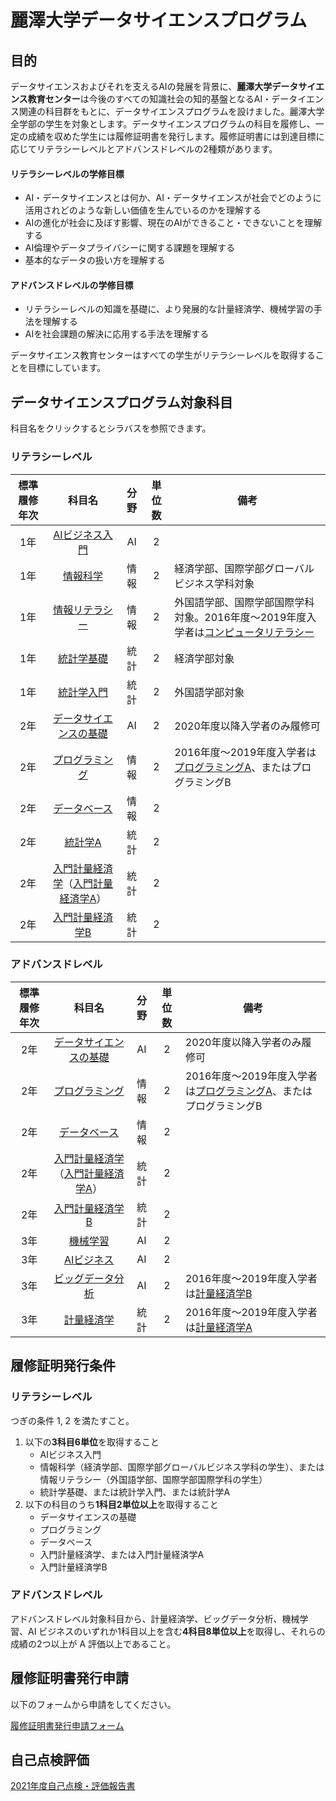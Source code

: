 # 麗澤大学データサイエンスプログラム
## 目的
データサイエンスおよびそれを支えるAIの発展を背景に、**麗澤大学データサイエンス教育センター**は今後のすべての知識社会の知的基盤となるAI・データイエンス関連の科目群をもとに、データサイエンスプログラムを設けました。麗澤大学全学部の学生を対象とします。データサイエンスプログラムの科目を履修し、一定の成績を収めた学生には履修証明書を発行します。履修証明書には到達目標に応じてリテラシーレベルとアドバンスドレベルの2種類があります。

#### リテラシーレベルの学修目標
- AI・データサイエンスとは何か、AI・データサイエンスが社会でどのように活用されどのような新しい価値を生んでいるのかを理解する
- AIの進化が社会に及ぼす影響、現在のAIができること・できないことを理解する
- AI倫理やデータプライバシーに関する課題を理解する
- 基本的なデータの扱い方を理解する

#### アドバンスドレベルの学修目標
- リテラシーレベルの知識を基礎に、より発展的な計量経済学、機械学習の手法を理解する
- AIを社会課題の解決に応用する手法を理解する

データサイエンス教育センターはすべての学生がリテラシーレベルを取得することを目標にしています。

## データサイエンスプログラム対象科目
科目名をクリックするとシラバスを参照できます。
### リテラシーレベル

|標準履修年次|科目名|分野|単位数|備考|
|:---:|:---:|:---:|:---:|---|
|1年|[AIビジネス入門](https://cplan.reitaku-u.ac.jp/public/web/Syllabus/WebSyllabusSansho/UI/WSL_SyllabusSansho.aspx?P1=0121003000&P2=2022&P3=20220401)|AI|2||
|1年|[情報科学](https://cplan.reitaku-u.ac.jp/public/web/Syllabus/WebSyllabusSansho/UI/WSL_SyllabusSansho.aspx?P1=00930030K1&P2=2022&P3=20220401)|情報|2|経済学部、国際学部グローバルビジネス学科対象 |
|1年|[情報リテラシー](https://cplan.reitaku-u.ac.jp/public/web/Syllabus/WebSyllabusSansho/UI/WSL_SyllabusSansho.aspx?P1=4540002001&P2=2022&P3=20220401)|情報|2|外国語学部、国際学部国際学科対象。2016年度～2019年度入学者は[コンピュータリテラシー](https://cplan.reitaku-u.ac.jp/public/web/Syllabus/WebSyllabusSansho/UI/WSL_SyllabusSansho.aspx?P1=0058002011&P2=2022&P3=20220401)|
|1年|[統計学基礎](https://cplan.reitaku-u.ac.jp/public/web/Syllabus/WebSyllabusSansho/UI/WSL_SyllabusSansho.aspx?P1=0582002001&P2=2022&P3=20220401)|統計|2|経済学部対象|
|1年|[統計学入門](https://cplan.reitaku-u.ac.jp/public/web/Syllabus/WebSyllabusSansho/UI/WSL_SyllabusSansho.aspx?P1=0122003000&P2=2022&P3=20220401)|統計|2|外国語学部対象|
|2年|[データサイエンスの基礎](https://cplan.reitaku-u.ac.jp/public/web/Syllabus/WebSyllabusSansho/UI/WSL_SyllabusSansho.aspx?P1=4340003001&P2=2022&P3=20220401)|AI|2|2020年度以降入学者のみ履修可|
|2年|[プログラミング](https://cplan.reitaku-u.ac.jp/public/web/Syllabus/WebSyllabusSansho/UI/WSL_SyllabusSansho.aspx?P1=4339002001&P2=2022&P3=20220401)|情報|2|2016年度～2019年度入学者は[プログラミングA](https://cplan.reitaku-u.ac.jp/public/web/Syllabus/WebSyllabusSansho/UI/WSL_SyllabusSansho.aspx?P1=4202012001&P2=2022&P3=20220401)、またはプログラミングB |
|2年|[データベース](https://cplan.reitaku-u.ac.jp/public/web/Syllabus/WebSyllabusSansho/UI/WSL_SyllabusSansho.aspx?P1=4240002000&P2=2022&P3=20220401)|情報|2||
|2年|[統計学A](https://cplan.reitaku-u.ac.jp/public/web/Syllabus/WebSyllabusSansho/UI/WSL_SyllabusSansho.aspx?P1=4032012000&P2=2022&P3=20220401)|統計|2||
|2年|[入門計量経済学](https://cplan.reitaku-u.ac.jp/public/web/Syllabus/WebSyllabusSansho/UI/WSL_SyllabusSansho.aspx?P1=8095002001&P2=2022&P3=20220401)（[入門計量経済学A](https://cplan.reitaku-u.ac.jp/public/web/Syllabus/WebSyllabusSansho/UI/WSL_SyllabusSansho.aspx?P1=4155012001&P2=2022&P3=20220401)）|統計|2||
|2年|[入門計量経済学B](https://cplan.reitaku-u.ac.jp/public/web/Syllabus/WebSyllabusSansho/UI/WSL_SyllabusSansho.aspx?P1=4155023001&P2=2022&P3=20220401)|統計|2||

### アドバンスドレベル

|標準履修年次|科目名|分野|単位数|備考|
|:---:|:---:|:---:|:---:|---|
|2年|[データサイエンスの基礎](https://cplan.reitaku-u.ac.jp/public/web/Syllabus/WebSyllabusSansho/UI/WSL_SyllabusSansho.aspx?P1=4340003001&P2=2022&P3=20220401)|AI|2|2020年度以降入学者のみ履修可|
|2年|[プログラミング](https://cplan.reitaku-u.ac.jp/public/web/Syllabus/WebSyllabusSansho/UI/WSL_SyllabusSansho.aspx?P1=4339002001&P2=2022&P3=20220401)|情報|2|2016年度～2019年度入学者は[プログラミングA](https://cplan.reitaku-u.ac.jp/public/web/Syllabus/WebSyllabusSansho/UI/WSL_SyllabusSansho.aspx?P1=4202012001&P2=2022&P3=20220401)、またはプログラミングB |
|2年|[データベース](https://cplan.reitaku-u.ac.jp/public/web/Syllabus/WebSyllabusSansho/UI/WSL_SyllabusSansho.aspx?P1=4240002000&P2=2022&P3=20220401)|情報|2||
|2年|[入門計量経済学](https://cplan.reitaku-u.ac.jp/public/web/Syllabus/WebSyllabusSansho/UI/WSL_SyllabusSansho.aspx?P1=8095002000&P2=2022&P3=20220401)（[入門計量経済学A](https://cplan.reitaku-u.ac.jp/public/web/Syllabus/WebSyllabusSansho/UI/WSL_SyllabusSansho.aspx?P1=4155012000&P2=2022&P3=20220920)）|統計|2||
|2年|[入門計量経済学B](https://cplan.reitaku-u.ac.jp/public/web/Syllabus/WebSyllabusSansho/UI/WSL_SyllabusSansho.aspx?P1=4155023000&P2=2022&P3=20220401)|統計|2||
|3年|[機械学習](https://cplan.reitaku-u.ac.jp/public/web/Syllabus/WebSyllabusSansho/UI/WSL_SyllabusSansho.aspx?P1=4343003000&P2=2022&P3=20220920)|AI|2||
|3年|[AIビジネス](https://cplan.reitaku-u.ac.jp/public/web/Syllabus/WebSyllabusSansho/UI/WSL_SyllabusSansho.aspx?P1=4237202000&P2=2022&P3=20220401)|AI|2|
|3年|[ビッグデータ分析](https://cplan.reitaku-u.ac.jp/public/web/Syllabus/WebSyllabusSansho/UI/WSL_SyllabusSansho.aspx?P1=4357003000&P2=2022&P3=20220401)|AI|2|2016年度～2019年度入学者は[計量経済学B](https://cplan.reitaku-u.ac.jp/public/web/Syllabus/WebSyllabusSansho/UI/WSL_SyllabusSansho.aspx?P1=4008023010&P2=2022&P3=20220401)|
|3年|[計量経済学](https://cplan.reitaku-u.ac.jp/public/web/Syllabus/WebSyllabusSansho/UI/WSL_SyllabusSansho.aspx?P1=4008032000&P2=2022&P3=20220401)|統計|2|2016年度～2019年度入学者は[計量経済学A](https://cplan.reitaku-u.ac.jp/public/web/Syllabus/WebSyllabusSansho/UI/WSL_SyllabusSansho.aspx?P1=4008012000&P2=2022&P3=20220401)|

## 履修証明発行条件
### リテラシーレベル
つぎの条件 1, 2 を満たすこと。
1. 以下の**3科目6単位**を取得すること
    - AIビジネス入門
    - 情報科学（経済学部、国際学部グローバルビジネス学科の学生）、または情報リテラシー（外国語学部、国際学部国際学科の学生）
    - 統計学基礎、または統計学入門、または統計学A
2.  以下の科目のうち**1科目2単位以上**を取得すること
    - データサイエンスの基礎
    - プログラミング
    - データベース
    - 入門計量経済学、または入門計量経済学A
    - 入門計量経済学B

### アドバンスドレベル
アドバンスドレベル対象科目から、計量経済学、ビッグデータ分析、機械学習、AI ビジネスのいずれか1科目以上を含む**4科目8単位以上**を取得し、それらの成績の2つ以上が A 評価以上であること。

## 履修証明書発行申請
以下のフォームから申請をしてください。

[履修証明書発行申請フォーム](https://docs.google.com/forms/d/e/1FAIpQLScqEQlmJ_tSLOUGVXL5RN2RYv1vtoSUQuTWA_m5P6bNwlsOxw/viewform?usp=sf_link)

## 自己点検評価
[2021年度自己点検・評価報告書](./R3DSjikotenken.pdf)
